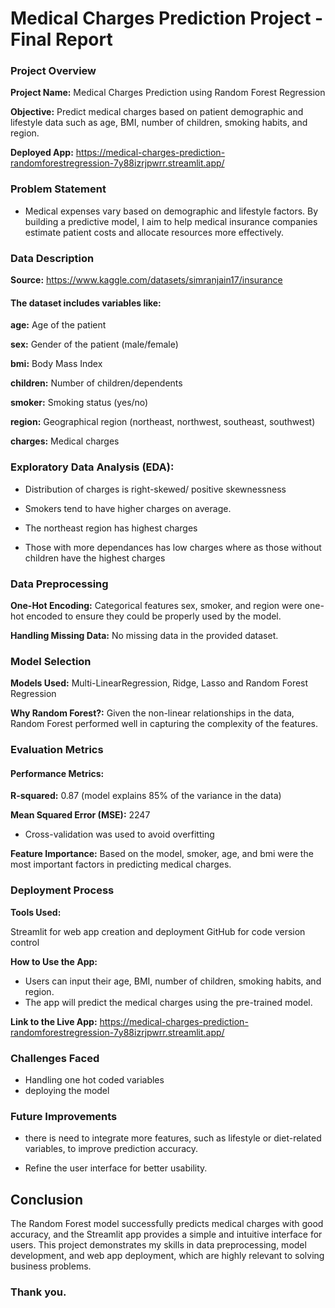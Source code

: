 # Medical Charges Prediction Project - Final Report

### Project Overview

**Project Name:** Medical Charges Prediction using Random Forest Regression

**Objective:** Predict medical charges based on patient demographic and lifestyle data such as age, BMI, number of children, smoking habits, and region.

**Deployed App:** https://medical-charges-prediction-randomforestregression-7y88izrjpwrr.streamlit.app/

 ### Problem Statement
 
- Medical expenses vary based on demographic and lifestyle factors. By building a predictive model, I aim to help medical insurance companies estimate patient costs and allocate resources more effectively.

### Data Description

**Source:** https://www.kaggle.com/datasets/simranjain17/insurance

#### The dataset includes variables like:

**age:** Age of the patient

**sex:** Gender of the patient (male/female)

**bmi:** Body Mass Index

**children:** Number of children/dependents

**smoker:** Smoking status (yes/no)

**region:** Geographical region (northeast, northwest, southeast, southwest)

**charges:** Medical charges

### Exploratory Data Analysis (EDA):

- Distribution of charges is right-skewed/ positive skewnessness
  
- Smokers tend to have higher charges on average.

- The northeast region has highest charges

- Those with more dependances has low charges where as those without children have the highest charges
  
### Data Preprocessing

**One-Hot Encoding:** Categorical features sex, smoker, and region were one-hot encoded to ensure they could be properly used by the model.

**Handling Missing Data:**  No missing data in the provided dataset.

### Model Selection

**Models Used:** Multi-LinearRegression, Ridge, Lasso and Random Forest Regression

**Why Random Forest?:** Given the non-linear relationships in the data, Random Forest performed well in capturing the complexity of the features.

### Evaluation Metrics

#### **Performance Metrics:**

**R-squared:** 0.87 (model explains 85% of the variance in the data)

**Mean Squared Error (MSE):** 2247

- Cross-validation was used to avoid overfitting

**Feature Importance:** Based on the model, smoker, age, and bmi were the most important factors in predicting medical charges.

### Deployment Process

**Tools Used:**

Streamlit for web app creation and deployment
GitHub for code version control

**How to Use the App:**

- Users can input their age, BMI, number of children, smoking habits, and region.
- The app will predict the medical charges using the pre-trained model.
  
**Link to the Live App:** https://medical-charges-prediction-randomforestregression-7y88izrjpwrr.streamlit.app/

### Challenges Faced

- Handling one hot coded variables
- deploying the model

### Future Improvements

- there is need to integrate more features, such as lifestyle or diet-related variables, to improve prediction accuracy.
  
- Refine the user interface for better usability.

## Conclusion

The Random Forest model successfully predicts medical charges with good accuracy, and the Streamlit app provides a simple and intuitive interface for users. This project demonstrates my skills in data preprocessing, model development, and web app deployment, which are highly relevant to solving business problems.

### Thank you.
